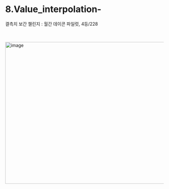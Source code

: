 # 8.Value_interpolation-
결측치 보간 챌린지 : 월간 데이콘 파일럿, 4등/228

<br><br>
<img width="600" height="450" alt="image" src="https://github.com/user-attachments/assets/0a55e4c6-4ffa-40f3-a01c-b6ba0383a646" />
